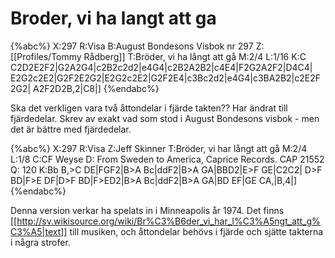 # Broder, vi ha langt att ga

{%abc%}
X:297
R:Visa
B:August Bondesons Visbok nr 297
Z:[[Profiles/Tommy Rådberg]]
T:Bröder, vi ha långt att gå
M:2/4
L:1/16
K:C
C2D2E2F2|G2A2G4|c2B2c2d2|e4G4|c2B2A2B2|c4E4|F2G2A2F2|D4C4|
E2G2c2E2|G2F2E2G2|E2G2c2E2|G2F2E4|c3Bc2d2|e4G4|c3BA2B2|c2E2F2G2|
A2F2D2B,2|C8|]
{%endabc%}

Ska det verkligen vara två åttondelar i fjärde takten??
Har ändrat till fjärdedelar. Skrev av exakt vad som stod i August Bondesons visbok - men det är bättre med fjärdedelar.

{%abc%}
X:297
R:Visa
Z:Jeff Skinner
T:Bröder, vi har långt att gå
M:2/4
L:1/8
C:CF Weyse
D: From Sweden to America, Caprice Records. CAP 21552
Q: 120
K:Bb
B,>C DE|FGF2|B>A Bc|ddF2|B>A GA|BBD2|E>F GE|C2C2|
D>F BD|F>E DF|D>F BD|F>ED2|B>A Bc|ddF2|B>A GA|BD EF|GE CA,|B,4|]
{%endabc%}

Denna version verkar ha spelats in i Minneapolis år 1974. Det finns [[http://sv.wikisource.org/wiki/Br%C3%B6der_vi_har_l%C3%A5ngt_att_g%C3%A5|text]] till musiken, och åttondelar behövs i fjärde och sjätte takterna i några strofer.
